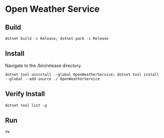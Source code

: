 # Open Weather Service

## Build

```dotnet build -c Release; dotnet pack -c Release```


## Install

Navigate to the /bin/release directory.

```dotnet tool uninstall --global OpenWeatherService; dotnet tool install --global --add-source ./ OpenWeatherService```


## Verify Install

```dotnet tool list -g```


## Run

```ow```

